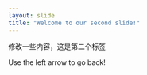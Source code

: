 ```yaml
---
layout: slide
title: "Welcome to our second slide!"
---
```

修改一些内容，这是第二个标签

Use the left arrow to go back!
